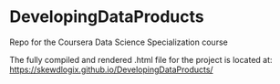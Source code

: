 # DevelopingDataProducts
Repo for the Coursera Data Science Specialization course

The fully compiled and rendered .html file for the project is located at:
https://skewdlogix.github.io/DevelopingDataProducts/
